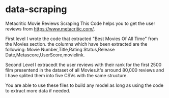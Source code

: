 # data-scraping
Metacritic Movie Reviews Scraping
This Code helps you to get the user reviews from https://www.metacritic.com/.

First level I wrote the code that extracted "Best Movies Of All Time" from the Movies section.
the columns which have been extracted are the following:
Movie Number,Title,Rating Status,Release Date,Metascore,UserScore,movielink.

Second Level I  extracedt the user reviews with their rank for the first 2500 film presentend in the dataset of all Movies.it's arround 80,000 reviews and I have splited them into five CSVs with the same structure.

You are able to use these files to build any model as long as using the code to extract more data if needed.